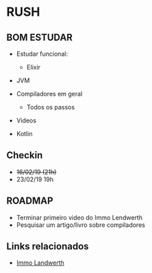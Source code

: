 # RUSH

## BOM ESTUDAR

* Estudar funcional:
    * Elixir
* JVM
* Compiladores em geral
    * Todos os passos
* Videos
    
* Kotlin

## Checkin

* ~~16/02/19 (21h)~~
* 23/02/19 19h


## ROADMAP

* Terminar primeiro video do Immo Lendwerth
* Pesquisar um artigo/livro sobre compiladores

## Links relacionados

* [Immo Landwerth](https://www.youtube.com/playlist?list=PLRAdsfhKI4OWNOSfS7EUu5GRAVmze1t2y)